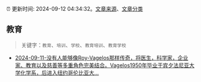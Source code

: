 :alarm_clock: 更新时间: 2024-09-12 04:34:32。[文章来源](/README.md)、[文章分类](/TAGS.md)

## 教育


> 关键字：`教育`、`培训`、`学校`、`教育培训`、`教育学校`



- [2024-09-11-没有人能够像Roy-Vagelos那样传奇，将医生，科学家，企业家、教育以及慈善等多重角色完美结合。Vagelos1950年毕业于宾夕法尼亚大学化学系，后进入纽约哥伦比亚大...](https://xueqiu.com/8056783660/304279953) 

